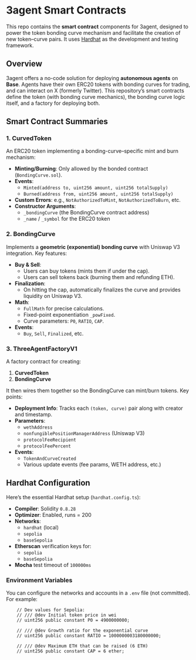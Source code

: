# 3agent Smart Contracts

This repo contains the **smart contract** components for 3agent, designed to power the token bonding curve mechanism and facilitate the creation of new token–curve pairs. It uses [Hardhat](https://hardhat.org/) as the development and testing framework.

## Overview

3agent offers a no-code solution for deploying **autonomous agents** on **Base**. Agents have their own ERC20 tokens with bonding curves for trading, and can interact on X (formerly Twitter). This repository’s smart contracts define the token (with bonding curve mechanics), the bonding curve logic itself, and a factory for deploying both.

## Smart Contract Summaries

### 1. CurvedToken

An ERC20 token implementing a bonding-curve–specific mint and burn mechanism:

- **Minting/Burning**: Only allowed by the bonded contract (`BondingCurve.sol`).
- **Events**:
  - `Minted(address to, uint256 amount, uint256 totalSupply)`
  - `Burned(address from, uint256 amount, uint256 totalSupply)`
- **Custom Errors**: e.g., `NotAuthorizedToMint`, `NotAuthorizedToBurn`, etc.
- **Constructor Arguments**:
  - `_bondingCurve` (the BondingCurve contract address)
  - `_name` / `_symbol` for the ERC20 token

### 2. BondingCurve

Implements a **geometric (exponential) bonding curve** with Uniswap V3 integration. Key features:

- **Buy & Sell**:
  - Users can buy tokens (mints them if under the cap).
  - Users can sell tokens back (burning them and refunding ETH).
- **Finalization**:
  - On hitting the cap, automatically finalizes the curve and provides liquidity on Uniswap V3.
- **Math**:
  - `FullMath` for precise calculations.
  - Fixed-point exponentiation `_powFixed`.
  - Curve parameters: `P0`, `RATIO`, `CAP`.
- **Events**:
  - `Buy`, `Sell`, `Finalized`, etc.

### 3. ThreeAgentFactoryV1

A factory contract for creating:

1. **CurvedToken**
2. **BondingCurve**

It then wires them together so the BondingCurve can mint/burn tokens. Key points:

- **Deployment Info**: Tracks each `(token, curve)` pair along with creator and timestamp.
- **Parameters**:
  - `wethAddress`
  - `nonfungiblePositionManagerAddress` (Uniswap V3)
  - `protocolFeeRecipient`
  - `protocolFeePercent`
- **Events**:
  - `TokenAndCurveCreated`
  - Various update events (fee params, WETH address, etc.)

## Hardhat Configuration

Here’s the essential Hardhat setup (`hardhat.config.ts`):

- **Compiler**: Solidity `0.8.28`
- **Optimizer**: Enabled, runs = 200
- **Networks**:
  - `hardhat` (local)
  - `sepolia`
  - `baseSepolia`
- **Etherscan** verification keys for:
  - `sepolia`
  - `baseSepolia`
- **Mocha** test timeout of `100000ms`

### Environment Variables

You can configure the networks and accounts in a `.env` file (not committed). For example:

```
    // Dev values for Sepolia:
    // /// @dev Initial token price in wei
    // uint256 public constant P0 = 4900000000;

    // /// @dev Growth ratio for the exponential curve
    // uint256 public constant RATIO = 1000000003180000000;

    // /// @dev Maximum ETH that can be raised (6 ETH)
    // uint256 public constant CAP = 6 ether;
```
